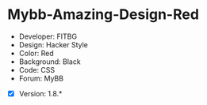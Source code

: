 # Mybb-Amazing-Design-Red

- Developer: FITBG
- Design: Hacker Style
- Color: Red
- Background: Black
- Code: CSS
- Forum: MyBB

- [x] Version: 1.8.*
